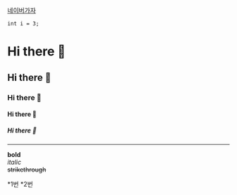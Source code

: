 [네이버가자](http://www.naver.com)

``` int i = 3; ```


# Hi there 👋
## Hi there 👋
### Hi there 👋
#### Hi there 👋
##### Hi there 👋
---
**bold** <br>
*italic* <br>
~~strikethrough~~ <br>

*1번
*2번
